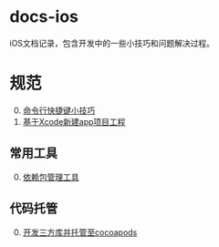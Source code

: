 # docs-ios
iOS文档记录，包含开发中的一些小技巧和问题解决过程。

# 规范
0. [命令行快捷键小技巧](blogs/xcode-cmd-summary.md)
1. [基于Xcode新建app项目工程](blogs/xcode-configuration.md)

## 常用工具
0. [依赖包管理工具](blogs/dependcy-summary.md)

## 代码托管
0. [开发三方库并托管至cocoapods](blogs/cocoapod-create-library.md)
